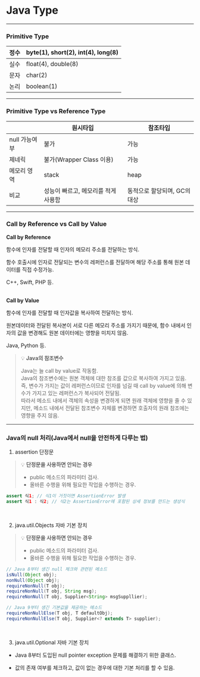 # Java Type

---

### Primitive Type

| 정수 | byte(1), short(2), int(4), long(8) |
| --- | --- |
| 실수 | float(4), double(8) |
| 문자 | char(2) |
| 논리 | boolean(1) |

---

### Primitive Type vs Reference Type

|  | 원시타입 | 참조타입 |
| --- | --- | --- |
| null 가능여부 | 불가 | 가능 |
| 제네릭 | 불가(Wrapper Class 이용) | 가능 |
| 메모리 영역 | stack | heap |
| 비교 | 성능이 빠르고, 메모리를 적게 사용함 | 동적으로 할당되며, GC의 대상 |

---

### Call by Reference vs Call by Value

**Call by Reference**

함수에 인자를 전달할 때 인자의 메모리 주소를 전달하는 방식.

함수 호출시에 인자로 전달되는 변수의 레퍼런스를 전달하며 해당 주소를 통해 원본 데이터를 직접 수정가능.

C++, Swift, PHP 등.
</br></br>

**Call by Value**

함수에 인자를 전달할 때 인자값을 복사하여 전달하는 방식.

원본데이터와 전달된 복사본이 서로 다른 메모리 주소를 가지기 때문에, 함수 내에서 인자의 값을 변경해도 원본 데이터에는 영향을 미치지 않음.

Java, Python 등.

> 💡 **Java의 참조변수**
>
> Java는 늘 call by value로 작동함.</br>
> Java의 참조변수에는 원본 객체에 대한 참조를 값으로 복사하여 가지고 있음.</br>
> 즉, 변수가 가지는 값이 레퍼런스이므로 인자를 넘길 때 call by value에 의해 변수가 가지고 있는 레퍼런스가 복사되어 전달됨.</br>
> 따라서 메소드 내에서 객체의 속성을 변경하게 되면 원래 객체에 영향을 줄 수 있지만, 메소드 내에서 전달된 참조변수 자체를 변경하면 호출자의 원래 참조에는 영향을 주지 않음.

---

### Java의 null 처리(Java에서 null을 안전하게 다루는 법)

1. assertion 단정문

> 💡 **단정문을 사용하면 안되는 경우**
> 
> - public 메소드의 파라미터 검사.
> - 올바른 수행을 위해 필요한 작업을 수행하는 경우.

```java
assert 식1; // 식1이 거짓이면 AssertionError 발생
assert 식1 : 식2; // 식2는 AssertionError에 포함된 상세 정보를 만드는 생성식
```
</br>

2. java.util.Objects 자바 기본 장치

> 💡 **단정문을 사용하면 안되는 경우**
>
> - public 메소드의 파라미터 검사.
> - 올바른 수행을 위해 필요한 작업을 수행하는 경우.

```java
// Java 8부터 생긴 null 체크와 관련된 메소드
isNull(Object obj);
nonNull(Object obj);
requireNonNull(T obj);
requireNonNull(T obj, String msg);
requireNonNull(T obj, Supplier<String> msgSuppllier);

// Java 9부터 생긴 기본값을 제공하는 메소드
requireNonNullElse(T obj, T defaultObj);
requireNonNullElse(T obj, Supplier<? extends T> supplier);
```
</br>

3. java.util.Optional 자바 기본 장치

- Java 8부터 도입된 null pointer exception 문제를 해결하기 위한 클래스.

- 값의 존재 여부를 체크하고, 값이 없는 경우에 대한 기본 처리를 할 수 있음.
